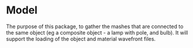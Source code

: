 # Model

The purpose of this package, to gather the mashes that are connected to the same object (eg a composite object - a lamp with pole, and bulb). It will support the loading of the object and material wavefront files.
